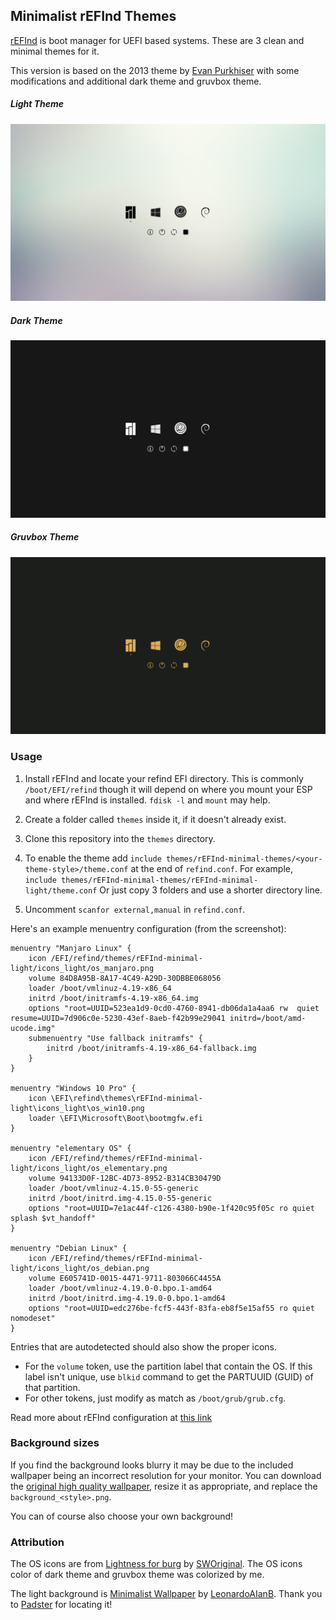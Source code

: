 ## Minimalist rEFInd Themes

[rEFInd](http://www.rodsbooks.com/refind/) is boot manager for UEFI based systems. These are 3 clean and minimal themes for it.

This version is based on the 2013 theme by [Evan Purkhiser][evan] with some modifications and additional dark theme and gruvbox theme.

##### Light Theme
![rEFInd Minimalist Light Theme](./screenshots/screenshot_light.png)
##### Dark Theme
![rEFInd Minimalist Dark Theme](./screenshots/screenshot_dark.png)
##### Gruvbox Theme
![rEFInd Minimalist Gruvbox Theme](./screenshots/screenshot_gruvbox.png)

### Usage

 1. Install rEFInd and locate your refind EFI directory. This is commonly `/boot/EFI/refind`
    though it will depend on where you mount your ESP and where rEFInd is installed. 
    `fdisk -l` and `mount` may help.

 2. Create a folder called `themes` inside it, if it doesn't already exist.

 3. Clone this repository into the `themes` directory.

 4. To enable the theme add `include themes/rEFInd-minimal-themes/<your-theme-style>/theme.conf` at the end of `refind.conf`. 
 For example, `include themes/rEFInd-minimal-themes/rEFInd-minimal-light/theme.conf`
 Or just copy 3 folders and use a shorter directory line.
5. Uncomment `scanfor external,manual` in `refind.conf`.

Here's an example menuentry configuration (from the screenshot):

```nginx
menuentry "Manjaro Linux" {
    icon /EFI/refind/themes/rEFInd-minimal-light/icons_light/os_manjaro.png
    volume 84D8A95B-8A17-4C49-A29D-30DBBE068056
    loader /boot/vmlinuz-4.19-x86_64
    initrd /boot/initramfs-4.19-x86_64.img
    options "root=UUID=523ea1d9-0cd0-4760-8941-db06da1a4aa6 rw  quiet resume=UUID=7d906c0e-5230-43ef-8aeb-f42b99e29041 initrd=/boot/amd-ucode.img"
    submenuentry "Use fallback initramfs" {
        initrd /boot/initramfs-4.19-x86_64-fallback.img
    }
}

menuentry "Windows 10 Pro" {
    icon \EFI\refind\themes\rEFInd-minimal-light\icons_light\os_win10.png
    loader \EFI\Microsoft\Boot\bootmgfw.efi
}

menuentry "elementary OS" {
    icon /EFI/refind/themes/rEFInd-minimal-light/icons_light/os_elementary.png
    volume 94133D0F-12BC-4D73-8952-B314CB30479D
    loader /boot/vmlinuz-4.15.0-55-generic
    initrd /boot/initrd.img-4.15.0-55-generic
    options "root=UUID=7e1ac44f-c126-4380-b90e-1f420c95f05c ro quiet splash $vt_handoff"
}

menuentry "Debian Linux" {
    icon /EFI/refind/themes/rEFInd-minimal-light/icons_light/os_debian.png
    volume E605741D-0015-4471-9711-803066C4455A
    loader /boot/vmlinuz-4.19.0-0.bpo.1-amd64
    initrd /boot/initrd.img-4.19.0-0.bpo.1-amd64
    options "root=UUID=edc276be-fcf5-443f-83fa-eb8f5e15af55 ro quiet nomodeset"
}
```

Entries that are autodetected should also show the proper icons.
* For the `volume` token, use the partition label that contain the OS.
If this label isn't unique, use `blkid` command to get the PARTUUID (GUID) of that partition.
* For other tokens, just modify as match as `/boot/grub/grub.cfg`.

Read more about rEFInd configuration at [this link][refind-config]

### Background sizes

If you find the background looks blurry it may be due to the included wallpaper being an incorrect resolution for your monitor. You can download the [original high quality wallpaper][wallpaper], resize it as appropriate, and replace the `background_<style>.png`.

You can of course also choose your own background!

### Attribution

The OS icons are from [Lightness for burg][icons] by [SWOriginal][icon-author].
The OS icons color of dark theme and gruvbox theme was colorized by me.

The light background is [Minimalist Wallpaper][wallpaper] by [LeonardoAIanB][wallpaper-author]. Thank you to [Padster][padster] for locating it!

[evan]: https://github.com/EvanPurkhiser/rEFInd-minimal
[icons]: http://sworiginal.deviantart.com/art/Lightness-for-burg-181461810
[icon-author]: http://sworiginal.deviantart.com/

[padster]: https://github.com/theRealPadster
[wallpaper]: http://leonardoalanb.deviantart.com/art/Minimalist-wallpaper-295519786
[wallpaper-author]: http://leonardoalanb.deviantart.com/
[refind-config]: https://www.rodsbooks.com/refind/configfile.html

